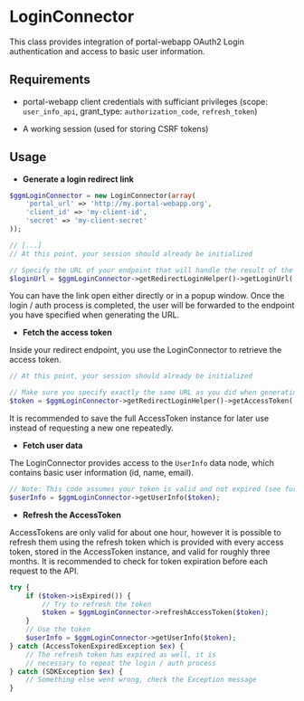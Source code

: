 LoginConnector
=====

This class provides integration of portal-webapp OAuth2 Login authentication and access to basic user information.


Requirements
-------------

* portal-webapp client credentials with sufficiant privileges (scope: `user_info_api`, grant_type: `authorization_code`, `refresh_token`)

* A working session (used for storing CSRF tokens)


Usage
-----

* **Generate a login redirect link**
```php
$ggmLoginConnector = new LoginConnector(array(
    'portal_url' => 'http://my.portal-webapp.org',
    'client_id' => 'my-client-id',
    'secret' => 'my-client-secret'
));

// [...]
// At this point, your session should already be initialized

// Specify the URL of your endpoint that will handle the result of the login auth process
$loginUrl = $ggmLoginConnector->getRedirectLoginHelper()->getLoginUrl('http://my.website.org/my-redirect-endpoint');
```

You can have the link open either directly or in a popup window. Once the login / auth process is completed, the user will be forwarded to the endpoint you have specified when generating the URL.


* **Fetch the access token**

Inside your redirect endpoint, you use the LoginConnector to retrieve the access token.

```php
// At this point, your session should already be initialized

// Make sure you specify exactly the same URL as you did when generating the link
$token = $ggmLoginConnector->getRedirectLoginHelper()->getAccessToken('http://my.website.org/my-redirect-endpoint');
```

It is recommended to save the full AccessToken instance for later use instead of requesting a new one repeatedly.


* **Fetch user data**

The LoginConnector provides access to the `UserInfo` data node, which contains basic user information (id, name, email).

```php
// Note: This code assumes your token is valid and not expired (see further down)
$userInfo = $ggmLoginConnector->getUserInfo($token);
```

* **Refresh the AccessToken**

AccessTokens are only valid for about one hour, however it is possible to refresh them using the refresh token which is provided with every access token, stored in the AccessToken instance, and valid for roughly three months. It is recommended to check for token expiration before each request to the API.

```php
try {
    if ($token->isExpired()) {
        // Try to refresh the token
        $token = $ggmLoginConnector->refreshAccessToken($token);
    }
    // Use the token
    $userInfo = $ggmLoginConnector->getUserInfo($token);
} catch (AccessTokenExpiredException $ex) {
    // The refresh token has expired as well, it is
    // necessary to repeat the login / auth process
} catch (SDKException $ex) {
    // Something else went wrong, check the Exception message
}
```

